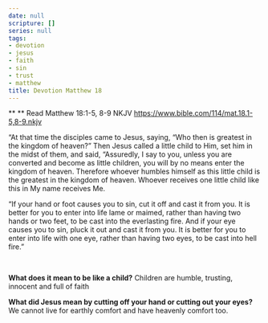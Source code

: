 ```yaml
---
date: null
scripture: []
series: null
tags:
- devotion
- jesus
- faith
- sin
- trust
- matthew
title: Devotion Matthew 18
---
```



**
**
Read Matthew‬ ‭18:1-5, 8-9‬ ‭NKJV‬‬
https://www.bible.com/114/mat.18.1-5,8-9.nkjv

“At that time the disciples came to Jesus, saying, “Who then is greatest in the kingdom of heaven?” Then Jesus called a little child to Him, set him in the midst of them, and said, “Assuredly, I say to you, unless you are converted and become as little children, you will by no means enter the kingdom of heaven. Therefore whoever humbles himself as this little child is the greatest in the kingdom of heaven. Whoever receives one little child like this in My name receives Me.

“If your hand or foot causes you to sin, cut it off and cast it from you. It is better for you to enter into life lame or maimed, rather than having two hands or two feet, to be cast into the everlasting fire. And if your eye causes you to sin, pluck it out and cast it from you. It is better for you to enter into life with one eye, rather than having two eyes, to be cast into hell fire.”

‭‭

**What does it mean to be like a child?**
Children are humble, trusting, innocent and full of faith

**What did Jesus mean by cutting off your hand or cutting out your eyes?**
We cannot live for earthly comfort and have heavenly comfort too.